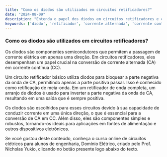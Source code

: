 ```yaml
---
title: "Como os diodos são utilizados em circuitos retificadores?"
date: "2024-08-09"
description: "Entenda o papel dos diodos em circuitos retificadores e como eles convertem corrente alternada em corrente contínua."
keywords: ['diodo', 'retificador', 'corrente alternada', 'corrente contínua', 'semicondutores']
---
```


### Como os diodos são utilizados em circuitos retificadores?

Os diodos são componentes semicondutores que permitem a passagem de corrente elétrica em apenas uma direção. Em circuitos retificadores, eles desempenham um papel crucial na conversão de corrente alternada (CA) em corrente contínua (CC). 

Um circuito retificador básico utiliza diodos para bloquear a parte negativa da onda de CA, permitindo apenas a parte positiva passar. Isso é conhecido como retificação de meia-onda. Em um retificador de onda completa, um arranjo de diodos é usado para inverter a parte negativa da onda de CA, resultando em uma saída que é sempre positiva.

Os diodos são escolhidos para esses circuitos devido à sua capacidade de conduzir corrente em uma única direção, o que é essencial para a conversão de CA em CC. Além disso, eles são componentes simples e robustos, tornando-os ideais para aplicações em fontes de alimentação e outros dispositivos eletrônicos.

Se você gostou deste conteúdo, conheça o curso online de circuitos elétricos para alunos de engenharia, Domínio Elétrico, criado pelo Prof. Nicholas Yukio, clicando no botão presente logo abaixo do texto.
